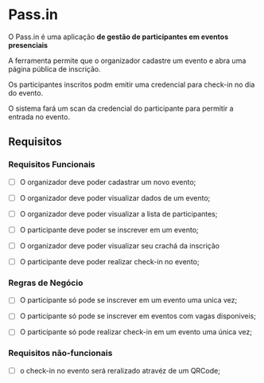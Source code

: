 # Pass.in

  O Pass.in é uma aplicação **de gestão de participantes em eventos presenciais**

  A ferramenta permite que o organizador cadastre um evento e abra uma página pública de inscrição.

  Os participantes inscritos podm emitir uma credencial para check-in no dia do evento. 

  O sistema fará um scan da credencial do participante para permitir a entrada no evento.

  ## Requisitos

  ### Requisitos Funcionais 

  - [ ] O organizador deve poder cadastrar um novo evento;

  - [ ] O organizador deve poder visualizar dados de um evento;

  - [ ] O organizador deve poder visualizar a lista de participantes;

  - [ ] O participante deve poder se inscrever em um evento;

  - [ ] O organizador deve poder visualizar seu crachá da inscrição

  - [ ] O participante deve poder realizar check-in no evento;

  ### Regras de Negócio 

  - [ ] O participante só pode se inscrever em um evento uma unica vez;

  - [ ] O participante só pode se inscrever em eventos com vagas disponiveis;

  - [ ] O participante só pode realizar check-in em um evento uma única vez;

  ### Requisitos não-funcionais 

  - [ ] o check-in no evento será reralizado atravéz de um QRCode;
